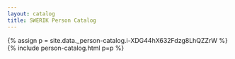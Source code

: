```yaml
---
layout: catalog
title: SWERIK Person Catalog
---
```

{% assign p = site.data._person-catalog.i-XDG44hX632Fdzg8LhQZZrW %}
{% include person-catalog.html p=p %}

